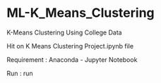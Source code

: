 # ML-K_Means_Clustering

K-Means Clustering Using College Data

Hit on K Means Clustering Project.ipynb file

Requirement : Anaconda - Jupyter Notebook

Run : run
